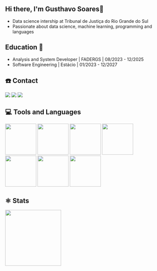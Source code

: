 ## Hi there, I'm Gusthavo Soares👋
- Data science intership at Tribunal de Justiça do Rio Grande do Sul
- Passionate about data science, machine learning, programming and languages

## Education 🏫
- Analysis and System Developer | FADERGS | 08/2023 - 12/2025
- Software Engineering | Estácio | 01/2023 - 12/2027



##  ☎️ Contact
<div>
  <a href="https://www.youtube.com/channel/UCe9Xp8A2wH2cfCZwjW_eUWA" target="_blank"><img loading="lazy" src="https://img.shields.io/badge/YouTube-FF0000?style=for-the-badge&logo=youtube&logoColor=white" target="_blank"></a>
  <a href = "mailto:gusthavorsoares@gmail.com"><img loading="lazy" src="https://img.shields.io/badge/Gmail-D14836?style=for-the-badge&logo=gmail&logoColor=white" target="_blank"></a>
  <a href="https://www.linkedin.com/in/gusthavosoares/" target="_blank"><img loading="lazy" src="https://img.shields.io/badge/-LinkedIn-%230077B5?style=for-the-badge&logo=linkedin&logoColor=white" target="_blank"></a>   
</div>

## 💻 Tools and Languages
<div>          
  <img loading="lazy" src="https://cdn.jsdelivr.net/gh/devicons/devicon@latest/icons/amazonwebservices/amazonwebservices-original-wordmark.svg" width="100" height="100"/>
  <img loading="lazy" src="https://cdn.jsdelivr.net/gh/devicons/devicon@latest/icons/sqldeveloper/sqldeveloper-plain.svg" width="100" height="100" />
  <img loading="lazy" src="https://cdn.jsdelivr.net/gh/devicons/devicon@latest/icons/mysql/mysql-original.svg" width="100" height="100" />
  <img loading="lazy" src="https://cdn.jsdelivr.net/gh/devicons/devicon@latest/icons/python/python-plain.svg" width="100" height="100" />
  <img  loading="lazy" src="https://cdn.jsdelivr.net/gh/devicons/devicon@latest/icons/mongodb/mongodb-plain-wordmark.svg" width="100" height="100" />
  <img loading="lazy" src="https://cdn.jsdelivr.net/gh/devicons/devicon@latest/icons/git/git-original.svg" width="100" height="100" /> 
  <img loading="lazy" src="https://cdn.jsdelivr.net/gh/devicons/devicon@latest/icons/php/php-original.svg" width="100" height="100"/>
</div>

## ⚛️ Stats
<div>
<a href="https://github.com/GusthavoSoares">
<img loading="lazy" height="180em" src="https://github-readme-stats.vercel.app/api/top-langs/?username=GusthavoSoares&layout=compact&langs_count=7&theme=dracula"/>
</div>
  
